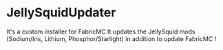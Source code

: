 # JellySquidUpdater
It's a custom installer for FabricMC
It updates the JellySquid mods (Sodium/Iris, Lithium, Phosphor/Starlight) in addition to update FabricMC !
